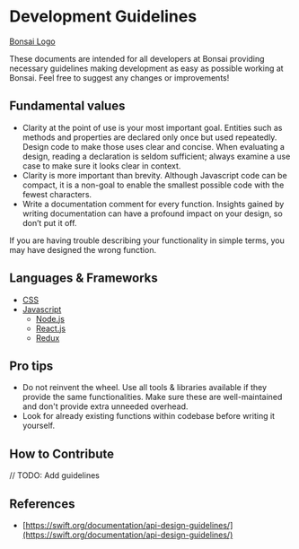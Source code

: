 # Development Guidelines

[Bonsai Logo](https://i.ibb.co/2gtS5CY/5f1efeb803215509150d1464-bonsai-lockup.png "Bonsai Logo")

These documents are intended for all developers at Bonsai providing necessary guidelines making development as easy as possible working at Bonsai. Feel free to suggest any changes or improvements!

## Fundamental values

- Clarity at the point of use is your most important goal. Entities such as methods and properties are declared only once but used repeatedly. Design code to make those uses clear and concise. When evaluating a design, reading a declaration is seldom sufficient; always examine a use case to make sure it looks clear in context.
- Clarity is more important than brevity. Although Javascript code can be compact, it is a non-goal to enable the smallest possible code with the fewest characters.
- Write a documentation comment for every function. Insights gained by writing documentation can have a profound impact on your design, so don’t put it off.

If you are having trouble describing your functionality in simple terms, you may have designed the wrong function.

## Languages & Frameworks

- [CSS](./development/css.MD)
- [Javascript](./development/javascript.MD)
  - [Node.js](./development/node.MD)
  - [React.js](./development/react.MD)
  - [Redux](./development/redux.MD)

## Pro tips

- Do not reinvent the wheel. Use all tools & libraries available if they provide the same functionalities. Make sure these are well-maintained and don't provide extra unneeded overhead.
- Look for already existing functions within codebase before writing it yourself.

## How to Contribute

// TODO: Add guidelines

## References

- [https://swift.org/documentation/api-design-guidelines/](https://swift.org/documentation/api-design-guidelines/)
